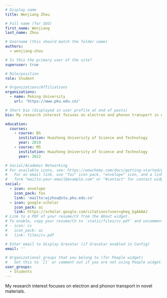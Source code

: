 ```yaml
---
# Display name
title: Wenjiang Zhou

# Full name (for SEO)
first_name: Wenjiang
last_name: Zhou

# Username (this should match the folder name)
authors:
  - wenjiang-zhou

# Is this the primary user of the site?
superuser: true

# Role/position
role: Student

# Organizations/Affiliations
organizations:
  - name: Peking University
    url: 'https://www.pku.edu.cn/'

# Short bio (displayed in user profile at end of posts)
bio: My research interest focuses on electron and phonon transport in novel materials.

education:
  courses:
    - course: BS
      institution: Huazhong University of Science and Technology
      year: 2019
    - course: MS
      institution: Huazhong University of Science and Technology
      year: 2022

# Social/Academic Networking
# For available icons, see: https://wowchemy.com/docs/getting-started/page-builder/#icons
#   For an email link, use "fas" icon pack, "envelope" icon, and a link in the
#   form "mailto:your-email@example.com" or "#contact" for contact widget.
social:
  - icon: envelope
    icon_pack: fas
    link: 'mailto:wjzhou@stu.pku.edu.cn'
  - icon: google-scholar
    icon_pack: ai
    link: https://scholar.google.com/citations?user=gheg_bgAAAAJ
# Link to a PDF of your resume/CV from the About widget.
# To enable, copy your resume/CV to `static/files/cv.pdf` and uncomment the lines below.
# - icon: cv
#   icon_pack: ai
#   link: files/cv.pdf

# Enter email to display Gravatar (if Gravatar enabled in Config)
email: ''

# Organizational groups that you belong to (for People widget)
#   Set this to `[]` or comment out if you are not using People widget.
user_groups:
  - Students
---
```


My research interest focuses on electron and phonon transport in novel materials.

